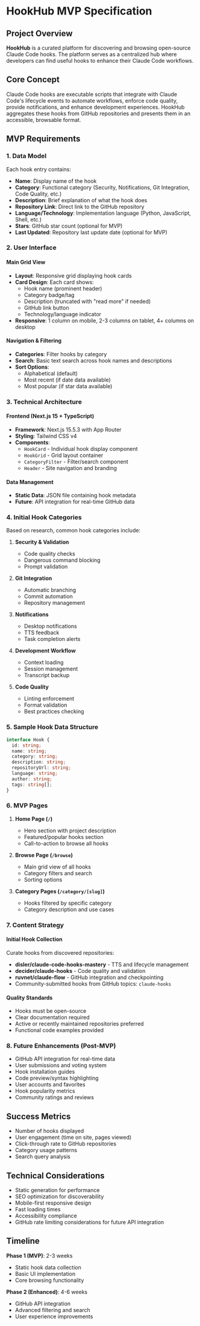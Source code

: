 # HookHub MVP Specification

## Project Overview

**HookHub** is a curated platform for discovering and browsing open-source Claude Code hooks. The platform serves as a centralized hub where developers can find useful hooks to enhance their Claude Code workflows.

## Core Concept

Claude Code hooks are executable scripts that integrate with Claude Code's lifecycle events to automate workflows, enforce code quality, provide notifications, and enhance development experiences. HookHub aggregates these hooks from GitHub repositories and presents them in an accessible, browsable format.

## MVP Requirements

### 1. Data Model

Each hook entry contains:
- **Name**: Display name of the hook
- **Category**: Functional category (Security, Notifications, Git Integration, Code Quality, etc.)
- **Description**: Brief explanation of what the hook does
- **Repository Link**: Direct link to the GitHub repository
- **Language/Technology**: Implementation language (Python, JavaScript, Shell, etc.)
- **Stars**: GitHub star count (optional for MVP)
- **Last Updated**: Repository last update date (optional for MVP)

### 2. User Interface

#### Main Grid View
- **Layout**: Responsive grid displaying hook cards
- **Card Design**: Each card shows:
  - Hook name (prominent header)
  - Category badge/tag
  - Description (truncated with "read more" if needed)
  - GitHub link button
  - Technology/language indicator
- **Responsive**: 1 column on mobile, 2-3 columns on tablet, 4+ columns on desktop

#### Navigation & Filtering
- **Categories**: Filter hooks by category
- **Search**: Basic text search across hook names and descriptions
- **Sort Options**:
  - Alphabetical (default)
  - Most recent (if date data available)
  - Most popular (if star data available)

### 3. Technical Architecture

#### Frontend (Next.js 15 + TypeScript)
- **Framework**: Next.js 15.5.3 with App Router
- **Styling**: Tailwind CSS v4
- **Components**:
  - `HookCard` - Individual hook display component
  - `HookGrid` - Grid layout container
  - `CategoryFilter` - Filter/search component
  - `Header` - Site navigation and branding

#### Data Management
- **Static Data**: JSON file containing hook metadata
- **Future**: API integration for real-time GitHub data

### 4. Initial Hook Categories

Based on research, common hook categories include:

1. **Security & Validation**
   - Code quality checks
   - Dangerous command blocking
   - Prompt validation

2. **Git Integration**
   - Automatic branching
   - Commit automation
   - Repository management

3. **Notifications**
   - Desktop notifications
   - TTS feedback
   - Task completion alerts

4. **Development Workflow**
   - Context loading
   - Session management
   - Transcript backup

5. **Code Quality**
   - Linting enforcement
   - Format validation
   - Best practices checking

### 5. Sample Hook Data Structure

```typescript
interface Hook {
  id: string;
  name: string;
  category: string;
  description: string;
  repositoryUrl: string;
  language: string;
  author: string;
  tags: string[];
}
```

### 6. MVP Pages

1. **Home Page (`/`)**
   - Hero section with project description
   - Featured/popular hooks section
   - Call-to-action to browse all hooks

2. **Browse Page (`/browse`)**
   - Main grid view of all hooks
   - Category filters and search
   - Sorting options

3. **Category Pages (`/category/[slug]`)**
   - Hooks filtered by specific category
   - Category description and use cases

### 7. Content Strategy

#### Initial Hook Collection
Curate hooks from discovered repositories:
- **disler/claude-code-hooks-mastery** - TTS and lifecycle management
- **decider/claude-hooks** - Code quality and validation
- **ruvnet/claude-flow** - GitHub integration and checkpointing
- Community-submitted hooks from GitHub topics: `claude-hooks`

#### Quality Standards
- Hooks must be open-source
- Clear documentation required
- Active or recently maintained repositories preferred
- Functional code examples provided

### 8. Future Enhancements (Post-MVP)

- GitHub API integration for real-time data
- User submissions and voting system
- Hook installation guides
- Code preview/syntax highlighting
- User accounts and favorites
- Hook popularity metrics
- Community ratings and reviews

## Success Metrics

- Number of hooks displayed
- User engagement (time on site, pages viewed)
- Click-through rate to GitHub repositories
- Category usage patterns
- Search query analysis

## Technical Considerations

- Static generation for performance
- SEO optimization for discoverability
- Mobile-first responsive design
- Fast loading times
- Accessibility compliance
- GitHub rate limiting considerations for future API integration

## Timeline

**Phase 1 (MVP)**: 2-3 weeks
- Static hook data collection
- Basic UI implementation
- Core browsing functionality

**Phase 2 (Enhanced)**: 4-6 weeks
- GitHub API integration
- Advanced filtering and search
- User experience improvements